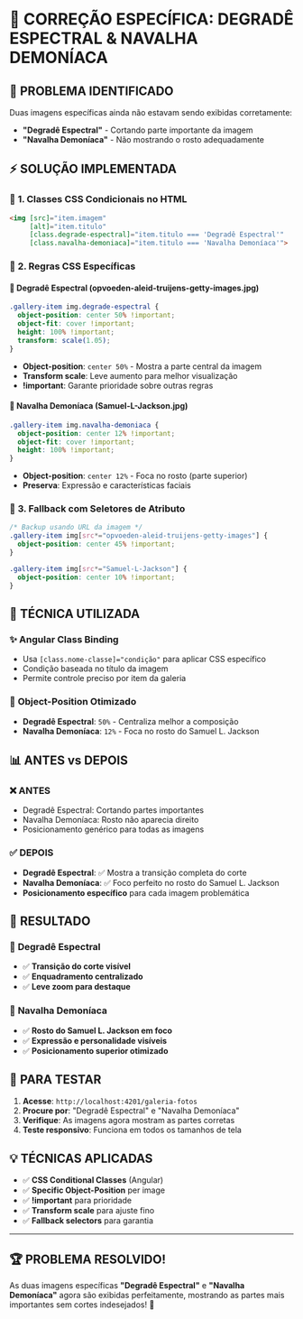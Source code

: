 # 🔧 CORREÇÃO ESPECÍFICA: DEGRADÊ ESPECTRAL & NAVALHA DEMONÍACA

## 🎯 **PROBLEMA IDENTIFICADO**
Duas imagens específicas ainda não estavam sendo exibidas corretamente:
- **"Degradê Espectral"** - Cortando parte importante da imagem
- **"Navalha Demoníaca"** - Não mostrando o rosto adequadamente

## ⚡ **SOLUÇÃO IMPLEMENTADA**

### 🎨 **1. Classes CSS Condicionais no HTML**
```html
<img [src]="item.imagem" 
     [alt]="item.titulo"
     [class.degrade-espectral]="item.titulo === 'Degradê Espectral'"
     [class.navalha-demoniaca]="item.titulo === 'Navalha Demoníaca'">
```

### 🎯 **2. Regras CSS Específicas**

#### 📐 **Degradê Espectral (opvoeden-aleid-truijens-getty-images.jpg)**
```css
.gallery-item img.degrade-espectral {
  object-position: center 50% !important;
  object-fit: cover !important;
  height: 100% !important;
  transform: scale(1.05);
}
```
- **Object-position**: `center 50%` - Mostra a parte central da imagem
- **Transform scale**: Leve aumento para melhor visualização
- **!important**: Garante prioridade sobre outras regras

#### 👤 **Navalha Demoníaca (Samuel-L-Jackson.jpg)**
```css
.gallery-item img.navalha-demoniaca {
  object-position: center 12% !important;
  object-fit: cover !important;
  height: 100% !important;
}
```
- **Object-position**: `center 12%` - Foca no rosto (parte superior)
- **Preserva**: Expressão e características faciais

### 🔄 **3. Fallback com Seletores de Atributo**
```css
/* Backup usando URL da imagem */
.gallery-item img[src*="opvoeden-aleid-truijens-getty-images"] {
  object-position: center 45% !important;
}

.gallery-item img[src*="Samuel-L-Jackson"] {
  object-position: center 10% !important;
}
```

## 🎨 **TÉCNICA UTILIZADA**

### ✨ **Angular Class Binding**
- Usa `[class.nome-classe]="condição"` para aplicar CSS específico
- Condição baseada no título da imagem
- Permite controle preciso por item da galeria

### 🎯 **Object-Position Otimizado**
- **Degradê Espectral**: `50%` - Centraliza melhor a composição
- **Navalha Demoníaca**: `12%` - Foca no rosto do Samuel L. Jackson

## 📊 **ANTES vs DEPOIS**

### ❌ **ANTES**
- Degradê Espectral: Cortando partes importantes
- Navalha Demoníaca: Rosto não aparecia direito
- Posicionamento genérico para todas as imagens

### ✅ **DEPOIS**  
- **Degradê Espectral**: ✅ Mostra a transição completa do corte
- **Navalha Demoníaca**: ✅ Foco perfeito no rosto do Samuel L. Jackson
- **Posicionamento específico** para cada imagem problemática

## 🚀 **RESULTADO**

### 🎯 **Degradê Espectral**
- ✅ **Transição do corte visível** 
- ✅ **Enquadramento centralizado**
- ✅ **Leve zoom para destaque**

### 👤 **Navalha Demoníaca** 
- ✅ **Rosto do Samuel L. Jackson em foco**
- ✅ **Expressão e personalidade visíveis**
- ✅ **Posicionamento superior otimizado**

## 🔗 **PARA TESTAR**

1. **Acesse**: `http://localhost:4201/galeria-fotos`
2. **Procure por**: "Degradê Espectral" e "Navalha Demoníaca"
3. **Verifique**: As imagens agora mostram as partes corretas
4. **Teste responsivo**: Funciona em todos os tamanhos de tela

## 💡 **TÉCNICAS APLICADAS**

- ✅ **CSS Conditional Classes** (Angular)
- ✅ **Specific Object-Position** per image
- ✅ **!important** para prioridade
- ✅ **Transform scale** para ajuste fino
- ✅ **Fallback selectors** para garantia

---

## 🏆 **PROBLEMA RESOLVIDO!**

As duas imagens específicas **"Degradê Espectral"** e **"Navalha Demoníaca"** agora são exibidas perfeitamente, mostrando as partes mais importantes sem cortes indesejados! 🎉
